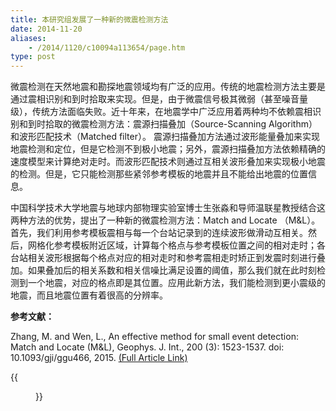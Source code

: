 ```yaml
---
title: 本研究组发展了一种新的微震检测方法
date: 2014-11-20
aliases:
    - /2014/1120/c10094a113654/page.htm
type: post
---
```


微震检测在天然地震和勘探地震领域均有广泛的应用。传统的地震检测方法主要是通过震相识别和到时拾取来实现。但是，由于微震信号极其微弱（甚至噪音量级），传统方法面临失败。近十年来，在地震学中广泛应用着两种均不依赖震相识别和到时拾取的微震检测方法：震源扫描叠加（Source-Scanning Algorithm）和波形匹配技术（Matched filter）。 震源扫描叠加方法通过波形能量叠加来实现地震检测和定位，但是它检测不到极小地震；另外，震源扫描叠加方法依赖精确的速度模型来计算绝对走时。而波形匹配技术则通过互相关波形叠加来实现极小地震的检测。但是，它只能检测那些紧邻参考模板的地震并且不能给出地震的位置信息。

中国科学技术大学地震与地球内部物理实验室博士生张淼和导师温联星教授结合这两种方法的优势，提出了一种新的微震检测方法：Match and Locate （M&L）。首先，我们利用参考模板震相与每一个台站记录到的连续波形做滑动互相关。然后，网格化参考模板附近区域，计算每个格点与参考模板位置之间的相对走时；各台站相关波形根据每个格点对应的相对走时和参考震相走时矫正到发震时刻进行叠加。如果叠加后的相关系数和相关信噪比满足设置的阈值，那么我们就在此时刻检测到一个地震，对应的格点即是其位置。应用此新方法，我们能检测到更小震级的地震，而且地震位置有着很高的分辨率。

**参考文献：**

Zhang, M. and Wen, L., An effective method for small event detection: Match and Locate (M&L), Geophys. J. Int., 200 (3): 1523-1537. doi: 10.1093/gji/ggu466, 2015. [(Full Article Link)](https://academic.oup.com/gji/article/200/3/1523/628438/An-effective-method-for-small-event-detection)

{{<figure src="Fig1.png" caption="图一： (a)示例原始波形，(b)背景噪音信号，(c-i)原始波形降低振幅（乘以左侧数字）加上背景噪音来模拟小震级地震（对应震级从3.2到-0.65），分别用波形匹配技术和M&L方法对其进行检测。灰色虚线代表相关系数阈值。">}}
